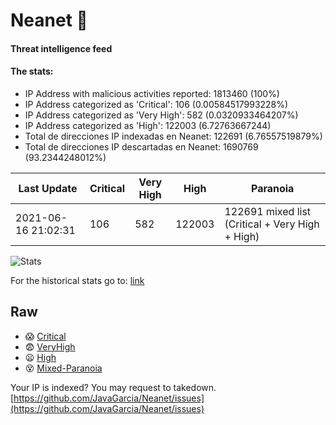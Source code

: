 # Neanet :hocho:
#### Threat intelligence feed
#### The stats:

- IP Address with malicious activities reported: 1813460 (100%)
- IP Address categorized as 'Critical':  106 (0.00584517993228%)
- IP Address categorized as 'Very High':  582 (0.0320933464207%)
- IP Address categorized as 'High':  122003 (6.72763667244)
- Total de direcciones IP indexadas en Neanet:  122691 (6.76557519879%)
- Total de direcciones IP descartadas en Neanet:  1690769 (93.2344248012%)

| Last Update | Critical | Very High | High | Paranoia |
| --- | --- | --- | --- | --- |
| 2021-06-16 21:02:31 | 106 | 582 | 122003 | 122691 mixed list (Critical + Very High + High)|

![Stats](https://docs.google.com/spreadsheets/d/e/2PACX-1vSnaNMIXVabIpDJjufMlzH7poXnshF3mgd8Is1g9ytUEzVsP5my4Trn8f-xkoLLQ38xpL3HtmUexLo6/pubchart?oid=501124687&format=image)

For the historical stats go to: [link](/stats.csv)
## Raw
- :scream: [Critical](https://raw.githubusercontent.com/JavaGarcia/Neanet/master/blacklists/neanet_critical.txt)
- :fearful: [VeryHigh](https://raw.githubusercontent.com/JavaGarcia/Neanet/master/blacklists/neanet_veryHigh.txtt)
- :frowning: [High](https://raw.githubusercontent.com/JavaGarcia/Neanet/master/blacklists/neanet_high.txt)
- :dizzy_face: [Mixed-Paranoia](https://raw.githubusercontent.com/JavaGarcia/Neanet/master/blacklists/neanet_all.txt)


Your IP is indexed? You may request to takedown. [https://github.com/JavaGarcia/Neanet/issues](https://github.com/JavaGarcia/Neanet/issues)




















































































































































































































































































































































































































































































































































































































































































































































































































































































































































































































































































































































































































































































































































































































































































































































































































































































































































































































































































































































































































































































































































































































































































































































































































































































































































































































































































































































































































































































































































































































































































































































































































































































































































































































































































































































































































































































































































































































































































































































































































































































































































































































































































































































































































































































































































































































































































































































































































































































































































































































































































































































































































































































































































































































































































































































































































































































































































































































































































































































































































































































































































































































































































































































































































































































































































































































































































































































































































































































































































































































































































































































































































































